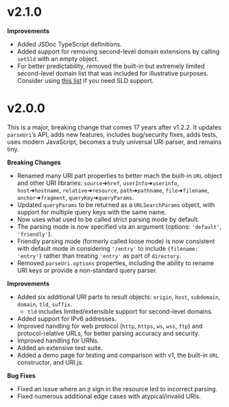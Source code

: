 # v2.1.0

**Improvements**

- Added JSDoc TypeScript definitions.
- Added support for removing second-level domain extensions by calling `setSld` with an empty object.
- For better predictability, removed the built-in but extremely limited second-level domain list that was included for illustrative purposes. Consider using [this list](https://github.com/slevithan/parseuri/blob/1f681a19829339035457ad922ce27fb22b0acaf7/src/index.js#L117-L119) if you need SLD support.

# v2.0.0

This is a major, breaking change that comes 17 years after v1.2.2. It updates `parseUri`’s API, adds new features, includes bug/security fixes, adds tests, uses modern JavaScript, becomes a truly universal URI parser, and remains tiny.

**Breaking Changes**

- Renamed many URI part properties to better mach the built-in `URL` object and other URI libraries: `source`➜`href`, `userInfo`➜`userinfo`, `host`➜`hostname`, `relative`➜`resource`, `path`➜`pathname`, `file`➜`filename`, `anchor`➜`fragment`, `queryKey`➜`queryParams`.
- Updated `queryParams` to be returned as a `URLSearchParams` object, with support for multiple query keys with the same name.
- Now uses what used to be called strict parsing mode by default.
- The parsing mode is now specified via an argument (options: `'default'`, `'friendly'`).
- Friendly parsing mode (formerly called loose mode) is now consistent with default mode in considering `'/entry'` to include `{filename: 'entry'}` rather than treating `'entry'` as part of `directory`.
- Removed `parseUri.options` properties, including the ability to rename URI keys or provide a non-standard query parser.

**Improvements**

- Added six additional URI parts to result objects: `origin`, `host`, `subdomain`, `domain`, `tld`, `suffix`.
  - `tld` includes limited/extensible support for second-level domains.
- Added support for IPv6 addresses.
- Improved handling for web protocol (`http`, `https`, `ws`, `wss`, `ftp`) and protocol-relative URLs, for better parsing accuracy and security.
- Improved handling for URNs.
- Added an extensive test suite.
- Added a demo page for testing and comparison with v1, the built-in `URL` constructor, and URI.js.

**Bug Fixes**

- Fixed an issue where an `@` sign in the resource led to incorrect parsing.
- Fixed numerous additional edge cases with atypical/invalid URIs.
